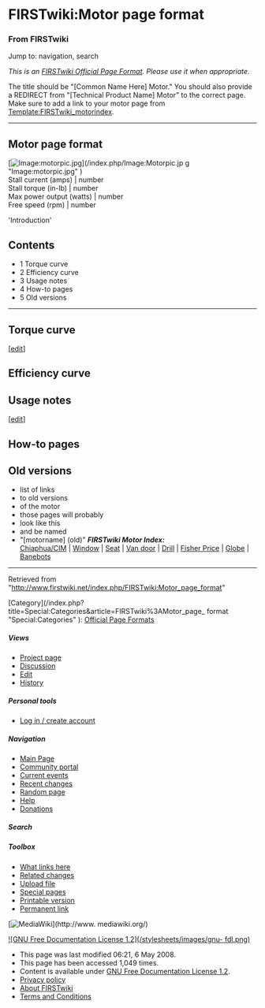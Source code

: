 # FIRSTwiki:Motor page format

### From FIRSTwiki

Jump to: navigation, search

_This is an [FIRSTwiki Official Page Format](/index.php/FIRSTwiki:Page_formats
"FIRSTwiki:Page formats" ). Please use it when appropriate._

The title should be "[Common Name Here] Motor." You should also provide a
REDIRECT from "[Technical Product Name] Motor" to the correct page. Make sure
to add a link to your motor page from
[Template:FIRSTwiki_motorindex](/index.php/Template:FIRSTwiki_motorindex
"Template:FIRSTwiki motorindex" ).

* * *

  

Motor page format  
---  
[![Image:motorpic.jpg](/media/c/ca/Motorpic.jpg)](/index.php/Image:Motorpic.jp
g "Image:motorpic.jpg" )  
Stall current (amps) |  number  
Stall torque (in-lb) |  number  
Max power output (watts) |  number  
Free speed (rpm) |  number  
  
  
'Introduction'

## Contents

  * 1 Torque curve
  * 2 Efficiency curve
  * 3 Usage notes
  * 4 How-to pages
  * 5 Old versions  
---  
  

## Torque curve

[[edit](/index.php?title=FIRSTwiki:Motor_page_format&action=edit&section=2
"Edit section: Efficiency curve" )]

## Efficiency curve


## Usage notes

[[edit](/index.php?title=FIRSTwiki:Motor_page_format&action=edit&section=4
"Edit section: How-to pages" )]

## How-to pages


## Old versions

  * list of links 
  * to old versions 
  * of the motor 
  * those pages will probably 
  * look like this 
  * and be named 
  * "[motorname] (old)" 
_**FIRSTwiki Motor Index:**_  
[Chiaphua/CIM](/index.php/CIM_motor "CIM motor" ) |
[Window](/index.php/Window_motor "Window motor" ) |
[Seat](/index.php?title=Seat_motor&action=edit "Seat motor" ) | [Van
door](/index.php/Van_door_motor "Van door motor" ) |
[Drill](/index.php/Drill_motor "Drill motor" ) | [Fisher
Price](/index.php/Fisher_Price_motor "Fisher Price motor" ) |
[Globe](/index.php/Globe_motor "Globe motor" ) |
[Banebots](/index.php/Banebots_motor "Banebots motor" )  
---  
  
Retrieved from
"<http://www.firstwiki.net/index.php/FIRSTwiki:Motor_page_format>"

[Category](/index.php?title=Special:Categories&article=FIRSTwiki%3AMotor_page_
format "Special:Categories" ): [Official Page
Formats](/index.php/Category:Official_Page_Formats "Category:Official Page
Formats" )

##### Views

  * [Project page](/index.php/FIRSTwiki:Motor_page_format)
  * [Discussion](/index.php?title=FIRSTwiki_talk:Motor_page_format&action=edit)
  * [Edit](/index.php?title=FIRSTwiki:Motor_page_format&action=edit)
  * [History](/index.php?title=FIRSTwiki:Motor_page_format&action=history)

##### Personal tools

  * [Log in / create account](/index.php?title=Special:Userlogin&returnto=FIRSTwiki:Motor_page_format)

[](/index.php/Main_Page "Main Page" )

##### Navigation

  * [Main Page](/index.php/Main_Page)
  * [Community portal](/index.php/FIRSTwiki:Community_portal)
  * [Current events](/index.php/Current_events)
  * [Recent changes](/index.php/Special:Recentchanges)
  * [Random page](/index.php/Special:Random)
  * [Help](/index.php/Help:Contents)
  * [Donations](/index.php/FIRSTwiki:Site_support)

##### Search



##### Toolbox

  * [What links here](/index.php/Special:Whatlinkshere/FIRSTwiki:Motor_page_format)
  * [Related changes](/index.php/Special:Recentchangeslinked/FIRSTwiki:Motor_page_format)
  * [Upload file](/index.php/Special:Upload)
  * [Special pages](/index.php/Special:Specialpages)
  * [Printable version](/index.php?title=FIRSTwiki:Motor_page_format&printable=yes)
  * [Permanent link](/index.php?title=FIRSTwiki:Motor_page_format&oldid=67893)

[![MediaWiki](/skins/common/images/poweredby_mediawiki_88x31.png)](http://www.
mediawiki.org/)

[![GNU Free Documentation License 1.2](/stylesheets/images/gnu-
fdl.png)](http://www.gnu.org/copyleft/fdl.html)

  * This page was last modified 06:21, 6 May 2008.
  * This page has been accessed 1,049 times.
  * Content is available under [GNU Free Documentation License 1.2](http://www.gnu.org/copyleft/fdl.html "http://www.gnu.org/copyleft/fdl.html" ).
  * [Privacy policy](/index.php/FIRSTwiki:Privacy_policy "FIRSTwiki:Privacy policy" )
  * [About FIRSTwiki](/index.php/FIRSTwiki:About "FIRSTwiki:About" )
  * [Terms and Conditions](/index.php/FIRSTwiki:Terms_and_conditions "FIRSTwiki:Terms and conditions" )

